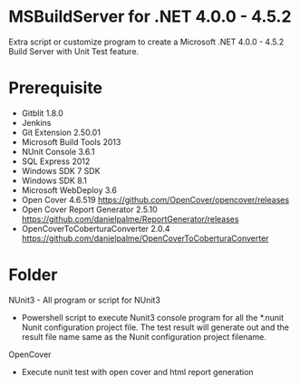 # MSBuildServer for .NET 4.0.0 - 4.5.2

Extra script or customize program to create a Microsoft .NET 4.0.0 - 4.5.2 Build Server with Unit Test feature.

Prerequisite
=============
- Gitblit 1.8.0
- Jenkins
- Git Extension 2.50.01
- Microsoft Build Tools 2013
- NUnit Console 3.6.1
- SQL Express 2012
- Windows SDK 7 SDK
- Windows SDK 8.1
- Microsoft WebDeploy 3.6
- Open Cover 4.6.519
    https://github.com/OpenCover/opencover/releases
- Open Cover Report Generator 2.5.10
    https://github.com/danielpalme/ReportGenerator/releases
- OpenCoverToCoberturaConverter 2.0.4
    https://github.com/danielpalme/OpenCoverToCoberturaConverter
    

Folder
=============
NUnit3  - All program or script for NUnit3
- Powershell script to execute Nunit3 console program for all the *.nunit Nunit configuration project file. The test result will generate out and the result file name same as the Nunit configuration project filename.

OpenCover
- Execute nunit test with open cover and html report generation